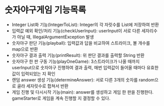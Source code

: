 # 숫자야구게임 기능목록

- Integer List화 기능(IntegerToList): Integer의 각 자릿수를 List에 저장하여 반환
- 입력값 예외 확인/처리 기능(checkUserInput): userInput이 서로 다른 세자리수가 아닐 때, IllegalArgumentException 발생
- 숫자야구 판단 기능(playball): 입력값과 답을 비교하여 스트라이크, 볼 개수를 map으로 반환
- 숫자야구 결과 출력 기능(printResult): 위 판단 결과를 출력할 String 반환
- 숫자야구 한 판 구동 기능(playOneGame): 3스트라이크가 나올 때까지 userInput으로 숫자야구 진행하여 결과 출력, 매번 입력값이 들어올 때마다 유효한 값이 입력되었는 지 확인
- 랜덤 answer 생성 기능(determineAnswer): 서로 다른 3개의 숫자를 random으로 골라 세자릿수로 합쳐서 반환 
- 게임 진행 및 다시시작 기능(main): answer를 생성하고 게임 한 판을 진행한다. gameStarter로 게임을 계속 진행할 지 결정할 수 있다.
